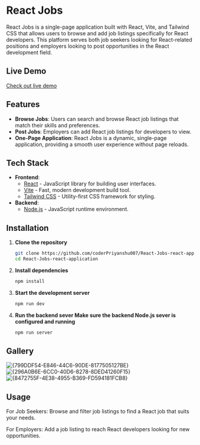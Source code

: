 # React Jobs

React Jobs is a single-page application built with React, Vite, and Tailwind CSS that allows users to browse and add job listings specifically for React developers. This platform serves both job seekers looking for React-related positions and employers looking to post opportunities in the React development field.

## Live Demo
[Check out live demo](https://coderpriyanshu007.github.io/React-Jobs-react-application/)

## Features

- **Browse Jobs**: Users can search and browse React job listings that match their skills and preferences.
- **Post Jobs**: Employers can add React job listings for developers to view.
- **One-Page Application**: React Jobs is a dynamic, single-page application, providing a smooth user experience without page reloads.

## Tech Stack

- **Frontend**: 
  - [React](https://reactjs.org/) - JavaScript library for building user interfaces.
  - [Vite](https://vitejs.dev/) - Fast, modern development build tool.
  - [Tailwind CSS](https://tailwindcss.com/) - Utility-first CSS framework for styling.
- **Backend**:
  - [Node.js](https://nodejs.org/) - JavaScript runtime environment.

## Installation

1. **Clone the repository**
   ```bash
   git clone https://github.com/coderPriyanshu007/React-Jobs-react-application.git
   cd React-Jobs-react-application
2. **Install dependencies**
    ```bash
    npm install

3. **Start the development server**
    ```bash
    npm run dev
4. **Run the backend sever Make sure the backend     Node.js sever is configured and running**
    ```bash
    npm run server

## Gallery
  ![{799DDF54-E846-44C6-90DE-8177505127BE}](https://github.com/user-attachments/assets/7307b5f4-60b1-43eb-a7a6-7e3b8da0f4b3)
  ![{296A0B6E-6CC0-40D6-8278-8DED41260F15}](https://github.com/user-attachments/assets/18ad0f2a-3ce9-4564-9f01-473bd02fd506)
  ![{8472755F-4E38-4955-B369-FD594181FCB8}](https://github.com/user-attachments/assets/1f38e42f-ca2e-4fbe-a670-77afc5a44f17)




## Usage

  For Job Seekers: Browse and filter job listings to find a React job that suits your needs.
    
    
  For Employers: Add a job listing to reach React developers looking for new opportunities.
